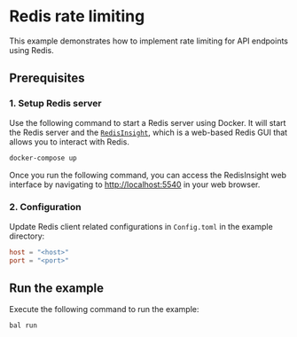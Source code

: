 # Redis rate limiting

This example demonstrates how to implement rate limiting for API endpoints using Redis.

## Prerequisites

### 1. Setup Redis server

Use the following command to start a Redis server using Docker. It will start the Redis server and the 
[`RedisInsight`](https://redis.com/redis-enterprise/redis-insight/), which is a web-based Redis GUI that allows you to 
interact with Redis. 

```bash
docker-compose up
```

Once you run the following command, you can access the RedisInsight web interface by navigating to
[http://localhost:5540](http://localhost:5540) in your web browser.

### 2. Configuration

Update Redis client related configurations in `Config.toml` in the example directory:

```toml
host = "<host>"
port = "<port>"
```

## Run the example

Execute the following command to run the example:

```ballerina
bal run
```
